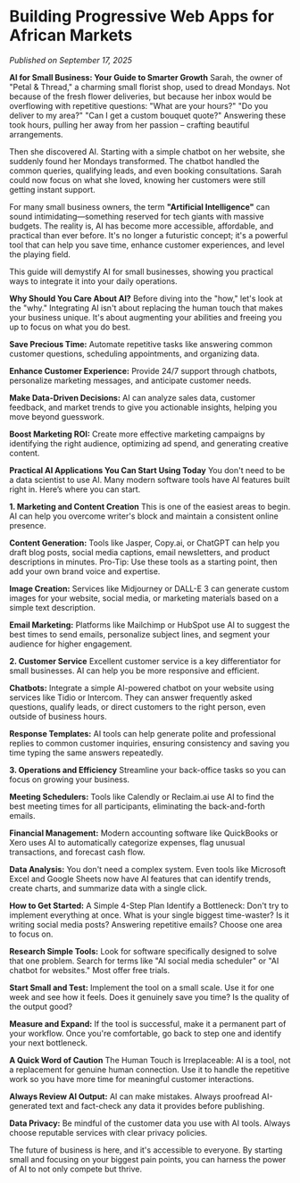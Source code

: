 # Building Progressive Web Apps for African Markets

*Published on September 17, 2025*

**AI for Small Business: Your Guide to Smarter Growth**
Sarah, the owner of "Petal & Thread," a charming small florist shop, used to dread Mondays. Not because of the fresh flower deliveries, but because her inbox would be overflowing with repetitive questions: "What are your hours?" "Do you deliver to my area?" "Can I get a custom bouquet quote?" Answering these took hours, pulling her away from her passion – crafting beautiful arrangements.

Then she discovered AI. Starting with a simple chatbot on her website, she suddenly found her Mondays transformed. The chatbot handled the common queries, qualifying leads, and even booking consultations. Sarah could now focus on what she loved, knowing her customers were still getting instant support.

For many small business owners, the term **"Artificial Intelligence"** can sound intimidating—something reserved for tech giants with massive budgets. The reality is, AI has become more accessible, affordable, and practical than ever before. It's no longer a futuristic concept; it's a powerful tool that can help you save time, enhance customer experiences, and level the playing field.

This guide will demystify AI for small businesses, showing you practical ways to integrate it into your daily operations.

**Why Should You Care About AI?**
Before diving into the "how," let's look at the "why." Integrating AI isn't about replacing the human touch that makes your business unique. It's about augmenting your abilities and freeing you up to focus on what you do best.

**Save Precious Time:** Automate repetitive tasks like answering common customer questions, scheduling appointments, and organizing data.

**Enhance Customer Experience:** Provide 24/7 support through chatbots, personalize marketing messages, and anticipate customer needs.

**Make Data-Driven Decisions:** AI can analyze sales data, customer feedback, and market trends to give you actionable insights, helping you move beyond guesswork.

**Boost Marketing ROI:** Create more effective marketing campaigns by identifying the right audience, optimizing ad spend, and generating creative content.

**Practical AI Applications You Can Start Using Today**
You don't need to be a data scientist to use AI. Many modern software tools have AI features built right in. Here’s where you can start.

**1. Marketing and Content Creation**
This is one of the easiest areas to begin. AI can help you overcome writer's block and maintain a consistent online presence.

**Content Generation:** Tools like Jasper, Copy.ai, or ChatGPT can help you draft blog posts, social media captions, email newsletters, and product descriptions in minutes. Pro-Tip: Use these tools as a starting point, then add your own brand voice and expertise.

**Image Creation:** Services like Midjourney or DALL-E 3 can generate custom images for your website, social media, or marketing materials based on a simple text description.

**Email Marketing:** Platforms like Mailchimp or HubSpot use AI to suggest the best times to send emails, personalize subject lines, and segment your audience for higher engagement.

**2. Customer Service**
Excellent customer service is a key differentiator for small businesses. AI can help you be more responsive and efficient.

**Chatbots:** Integrate a simple AI-powered chatbot on your website using services like Tidio or Intercom. They can answer frequently asked questions, qualify leads, or direct customers to the right person, even outside of business hours.

**Response Templates:** AI tools can help generate polite and professional replies to common customer inquiries, ensuring consistency and saving you time typing the same answers repeatedly.

**3. Operations and Efficiency**
Streamline your back-office tasks so you can focus on growing your business.

**Meeting Schedulers:** Tools like Calendly or Reclaim.ai use AI to find the best meeting times for all participants, eliminating the back-and-forth emails.

**Financial Management:** Modern accounting software like QuickBooks or Xero uses AI to automatically categorize expenses, flag unusual transactions, and forecast cash flow.

**Data Analysis:** You don't need a complex system. Even tools like Microsoft Excel and Google Sheets now have AI features that can identify trends, create charts, and summarize data with a single click.

**How to Get Started:** A Simple 4-Step Plan
Identify a Bottleneck: Don't try to implement everything at once. What is your single biggest time-waster? Is it writing social media posts? Answering repetitive emails? Choose one area to focus on.

**Research Simple Tools:** Look for software specifically designed to solve that one problem. Search for terms like "AI social media scheduler" or "AI chatbot for websites." Most offer free trials.

**Start Small and Test:** Implement the tool on a small scale. Use it for one week and see how it feels. Does it genuinely save you time? Is the quality of the output good?

**Measure and Expand:** If the tool is successful, make it a permanent part of your workflow. Once you're comfortable, go back to step one and identify your next bottleneck.

**A Quick Word of Caution**
The Human Touch is Irreplaceable: AI is a tool, not a replacement for genuine human connection. Use it to handle the repetitive work so you have more time for meaningful customer interactions.

**Always Review AI Output:** AI can make mistakes. Always proofread AI-generated text and fact-check any data it provides before publishing.

**Data Privacy:** Be mindful of the customer data you use with AI tools. Always choose reputable services with clear privacy policies.

The future of business is here, and it's accessible to everyone. By starting small and focusing on your biggest pain points, you can harness the power of AI to not only compete but thrive.
